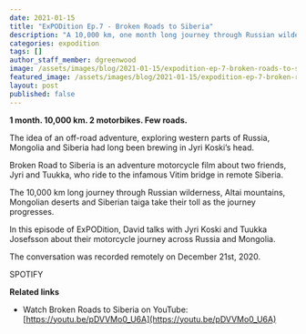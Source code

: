```yaml
---
date: 2021-01-15
title: "ExPODition Ep.7 - Broken Roads to Siberia"
description: "A 10,000 km, one month long journey through Russian wilderness."
categories: expodition
tags: []
author_staff_member: dgreenwood
image: /assets/images/blog/2021-01-15/expodition-ep-7-broken-roads-to-siberia-meta.jpg
featured_image: /assets/images/blog/2021-01-15/expodition-ep-7-broken-roads-to-siberia-sm.jpg
layout: post
published: false
---
```


**1 month. 10,000 km. 2 motorbikes. Few roads.**

The idea of an off-road adventure, exploring western parts of Russia, Mongolia and Siberia had long been brewing in Jyri Koski’s head. 

Broken Road to Siberia is an adventure motorcycle film about two friends, Jyri and Tuukka, who ride to the infamous Vitim bridge in remote Siberia.

The 10,000 km long journey through Russian wilderness, Altai mountains, Mongolian deserts and Siberian taiga take their toll as the journey progresses.

In this episode of ExPODition, David talks with Jyri Koski and Tuukka Josefsson about their motorcycle journey across Russia and Mongolia.

The conversation was recorded remotely on December 21st, 2020.

SPOTIFY

**Related links**

* Watch Broken Roads to Siberia on YouTube: [https://youtu.be/pDVVMo0_U6A](https://youtu.be/pDVVMo0_U6A)